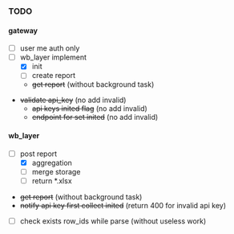 ### TODO

#### gateway
- [ ] user me auth only
- [ ] wb_layer implement
  - [x] init
  - [ ] create report
  - ~~get report~~ (without background task)
- ~~validate api_key~~ (no add invalid)
  - ~~api keys inited flag~~ (no add invalid)
  - ~~endpoint for set inited~~ (no add invalid)


#### wb_layer
- [ ] post report
  - [x] aggregation
  - [ ] merge storage
  - [ ] return *.xlsx
- ~~get report~~ (without background task)
- ~~notify api key first collect inited~~ (return 400 for invalid api key)
- [ ] check exists row_ids while parse (without useless work)